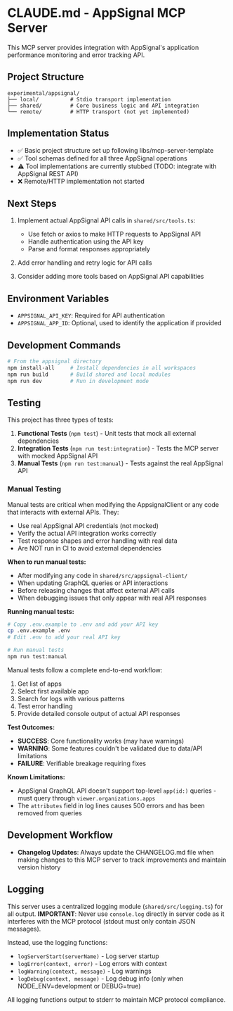 # CLAUDE.md - AppSignal MCP Server

This MCP server provides integration with AppSignal's application performance monitoring and error tracking API.

## Project Structure

```
experimental/appsignal/
├── local/          # Stdio transport implementation
├── shared/         # Core business logic and API integration
└── remote/         # HTTP transport (not yet implemented)
```

## Implementation Status

- ✅ Basic project structure set up following libs/mcp-server-template
- ✅ Tool schemas defined for all three AppSignal operations
- ⚠️ Tool implementations are currently stubbed (TODO: integrate with AppSignal REST API)
- ❌ Remote/HTTP implementation not started

## Next Steps

1. Implement actual AppSignal API calls in `shared/src/tools.ts`:
   - Use fetch or axios to make HTTP requests to AppSignal API
   - Handle authentication using the API key
   - Parse and format responses appropriately

2. Add error handling and retry logic for API calls

3. Consider adding more tools based on AppSignal API capabilities

## Environment Variables

- `APPSIGNAL_API_KEY`: Required for API authentication
- `APPSIGNAL_APP_ID`: Optional, used to identify the application if provided

## Development Commands

```bash
# From the appsignal directory
npm install-all     # Install dependencies in all workspaces
npm run build       # Build shared and local modules
npm run dev         # Run in development mode
```

## Testing

This project has three types of tests:

1. **Functional Tests** (`npm test`) - Unit tests that mock all external dependencies
2. **Integration Tests** (`npm run test:integration`) - Tests the MCP server with mocked AppSignal API
3. **Manual Tests** (`npm run test:manual`) - Tests against the real AppSignal API

### Manual Testing

Manual tests are critical when modifying the AppsignalClient or any code that interacts with external APIs. They:

- Use real AppSignal API credentials (not mocked)
- Verify the actual API integration works correctly
- Test response shapes and error handling with real data
- Are NOT run in CI to avoid external dependencies

**When to run manual tests:**

- After modifying any code in `shared/src/appsignal-client/`
- When updating GraphQL queries or API interactions
- Before releasing changes that affect external API calls
- When debugging issues that only appear with real API responses

**Running manual tests:**

```bash
# Copy .env.example to .env and add your API key
cp .env.example .env
# Edit .env to add your real API key

# Run manual tests
npm run test:manual
```

Manual tests follow a complete end-to-end workflow:

1. Get list of apps
2. Select first available app
3. Search for logs with various patterns
4. Test error handling
5. Provide detailed console output of actual API responses

**Test Outcomes:**

- **SUCCESS**: Core functionality works (may have warnings)
- **WARNING**: Some features couldn't be validated due to data/API limitations
- **FAILURE**: Verifiable breakage requiring fixes

**Known Limitations:**

- AppSignal GraphQL API doesn't support top-level `app(id:)` queries - must query through `viewer.organizations.apps`
- The `attributes` field in log lines causes 500 errors and has been removed from queries

## Development Workflow

- **Changelog Updates**: Always update the CHANGELOG.md file when making changes to this MCP server to track improvements and maintain version history

## Logging

This server uses a centralized logging module (`shared/src/logging.ts`) for all output. **IMPORTANT**: Never use `console.log` directly in server code as it interferes with the MCP protocol (stdout must only contain JSON messages).

Instead, use the logging functions:

- `logServerStart(serverName)` - Log server startup
- `logError(context, error)` - Log errors with context
- `logWarning(context, message)` - Log warnings
- `logDebug(context, message)` - Log debug info (only when NODE_ENV=development or DEBUG=true)

All logging functions output to stderr to maintain MCP protocol compliance.
